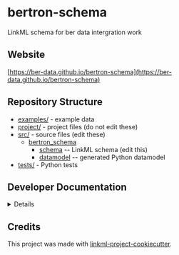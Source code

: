 # bertron-schema

LinkML schema for ber data intergration work

## Website

[https://ber-data.github.io/bertron-schema](https://ber-data.github.io/bertron-schema)

## Repository Structure

* [examples/](examples/) - example data
* [project/](project/) - project files (do not edit these)
* [src/](src/) - source files (edit these)
  * [bertron_schema](src/bertron_schema)
    * [schema](src/bertron_schema/schema) -- LinkML schema
      (edit this)
    * [datamodel](src/bertron_schema/datamodel) -- generated
      Python datamodel
* [tests/](tests/) - Python tests

## Developer Documentation

<details>
To run commands you may use good old make or the command runner [just](https://github.com/casey/just/) which is a better choice on Windows.
Use the `make` command or `duty` commands to generate project artefacts:
* `make help` or `just --list`: list all pre-defined tasks
* `make all` or `just all`: make everything
* `make deploy` or `just deploy`: deploys site
</details>

## Credits

This project was made with
[linkml-project-cookiecutter](https://github.com/linkml/linkml-project-cookiecutter).
